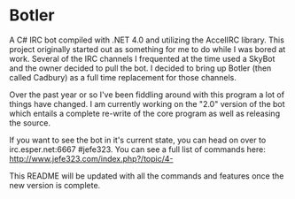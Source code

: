 Botler
======
A C# IRC bot compiled with .NET 4.0 and utilizing the AccelIRC library. This project originally started out as something for me to do while I was bored at work. Several of the IRC channels I frequented at the time used a SkyBot and the owner decided to pull the bot.  I decided to bring up Botler (then called Cadbury) as a full time replacement for those channels.  

Over the past year or so I've been fiddling around with this program a lot of things have changed.  I am currently working on the "2.0" version of the bot which entails a complete re-write of the core program as well as releasing the source.

If you want to see the bot in it's current state, you can head on over to irc.esper.net:6667 #jefe323.  You can see a full list of commands here: http://www.jefe323.com/index.php?/topic/4-

This README will be updated with all the commands and features once the new version is complete.
